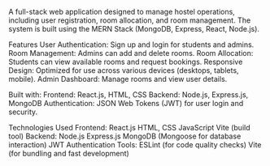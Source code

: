 
A full-stack web application designed to manage hostel operations, including user registration, room allocation, and room management. The system is built using the MERN Stack (MongoDB, Express, React, Node.js).

Features
User Authentication: Sign up and login for students and admins.
Room Management: Admins can add and delete rooms.
Room Allocation: Students can view available rooms and request bookings.
Responsive Design: Optimized for use across various devices (desktops, tablets, mobile).
Admin Dashboard: Manage rooms and view user details.

Built with:
Frontend: React.js, HTML, CSS
Backend: Node.js, Express.js, MongoDB
Authentication: JSON Web Tokens (JWT) for user login and security.

Technologies Used
Frontend:
React.js
HTML, CSS
JavaScript
Vite (build tool)
Backend:
Node.js
Express.js
MongoDB (Mongoose for database interaction)
JWT Authentication
Tools:
ESLint (for code quality checks)
Vite (for bundling and fast development)